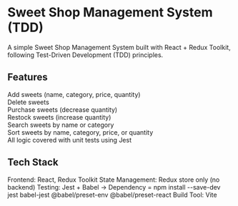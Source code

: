# Sweet Shop Management System (TDD)

A simple Sweet Shop Management System built with React + Redux Toolkit, following Test-Driven Development (TDD) principles.

## Features

Add sweets (name, category, price, quantity)  
Delete sweets  
Purchase sweets (decrease quantity)  
Restock sweets (increase quantity)  
Search sweets by name or category  
Sort sweets by name, category, price, or quantity  
All logic covered with unit tests using Jest

## Tech Stack

Frontend: React, Redux Toolkit
State Management: Redux store only (no backend)
Testing: Jest + Babel -> Dependency = npm install --save-dev jest babel-jest @babel/preset-env @babel/preset-react
Build Tool: Vite


